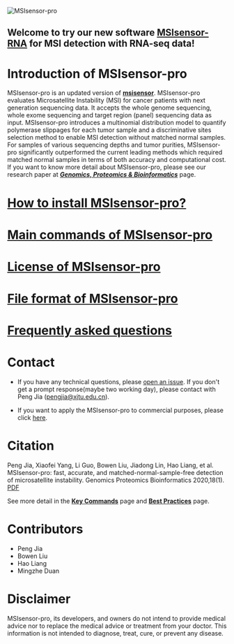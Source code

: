 
[//]: # ([![Published in Genomics, Proteomics & Bioinformatics]&#40;https://img.shields.io/badge/Published%20in-GPB-167DA4.svg&#41;]&#40;https://www.sciencedirect.com/science/article/pii/S1672022920300218&#41;)

[//]: # (![GitHub last commit]&#40;https://img.shields.io/github/last-commit/xjtu-omics/msisensor-pro&#41;)

[//]: # ([![GitHub Release Date]&#40;https://img.shields.io/github/release-date/xjtu-omics/msisensor-pro&#41;]&#40;https://github.com/xjtu-omics/msisensor-pro/releases&#41;)

[//]: # ([![GitHub release &#40;latest SemVer including pre-releases&#41;]&#40;https://img.shields.io/github/v/release/xjtu-omics/msisensor-pro?include_prereleases&#41;]&#40;https://github.com/xjtu-omics/msisensor-pro/releases&#41;)

[//]: # ([![Docker Cloud Build Status]&#40;https://img.shields.io/docker/cloud/build/pengjia1110/msisensor-pro&#41;]&#40;https://hub.docker.com/repository/docker/pengjia1110/msisensor-pro&#41;)

[//]: # ([![Bioconda]&#40;https://img.shields.io/conda/dn/bioconda/msisensor-pro.svg?label=Bioconda&#41;]&#40;https://bioconda.github.io/recipes/msisensor-pro/README.html&#41;)

[//]: # (![Docker Pulls]&#40;https://img.shields.io/docker/pulls/pengjia1110/msisensor-pro&#41;)

[//]: # (![GitHub all releases]&#40;https://img.shields.io/github/downloads/xjtu-omics/msisensor-pro/total?label="Github"&#41;)

[//]: # ()
[//]: # ()
![MSIsensor-pro](./fig/logo_msisensor-pro.png)




[//]: # (## Please click [here]&#40;https://github.com/xjtu-omics/msisensor-pro/wiki&#41; to see more about MSIsensor-pro in Wiki. )

## Welcome to try our new software [MSIsensor-RNA](https://github.com/xjtu-omics/msisensor-rna) for MSI detection with RNA-seq data!


# Introduction of MSIsensor-pro
MSIsensor-pro is an updated version of **[msisensor](https://github.com/ding-lab/msisensor)**.
MSIsensor-pro evaluates Microsatellite Instability (MSI) for cancer patients with next generation sequencing
data. It accepts the whole genome sequencing, whole exome sequencing and target region (panel)
sequencing data as input.  MSIsensor-pro introduces a multinomial distribution model
to quantify polymerase slippages for each tumor sample and a discriminative sites selection
method to enable MSI detection without matched normal samples. For samples of various
sequencing depths and tumor purities, MSIsensor-pro significantly outperformed
the current leading methods which required matched normal samples in terms of both accuracy
and computational cost. If you want to know more detail about MSIsensor-pro, please see
our research paper at [_**Genomics, Proteomics & Bioinformatics**_](https://www.sciencedirect.com/science/article/pii/S1672022920300218) page.


# [How to install MSIsensor-pro?](./docs/3_Installation.md)
# [Main commands of MSIsensor-pro](./docs/4_command.md)
# [License of MSIsensor-pro](./docs/2_License.md)
# [File format of MSIsensor-pro](./docs/5_files_type.md)
# [Frequently asked questions](./docs/6_Frequently_asked_questions.md)



# Contact

* If you have any technical questions, please [open an issue](https://github.com/xjtu-omics/msisensor-pro/issues/new/choose). If you don't get a prompt response(maybe two working day), please contact with Peng Jia (pengjia@xjtu.edu.cn).

* If you want to apply the MSIsensor-pro to commercial purposes, please click [here](./docs/2_License.md).



# Citation
Peng Jia, Xiaofei Yang, Li Guo, Bowen Liu, Jiadong Lin, Hao Liang, et al. 
MSIsensor-pro: fast, accurate, and matched-normal-sample-free detection of microsatellite instability. 
Genomics Proteomics Bioinformatics 2020,18(1).  [PDF](https://www.sciencedirect.com/science/article/pii/S1672022920300218)



See more detail in the **[Key Commands](https://github.com/xjtu-omics/msisensor-pro/wiki/Key-Commands)** page and **[Best Practices](https://github.com/xjtu-omics/msisensor-pro/wiki/Best-Practices)** page.




# Contributors
* Peng Jia 
* Bowen Liu 
* Hao Liang 
* Mingzhe Duan


# Disclaimer
MSIsensor-pro, its developers, and owners do not intend to provide medical advice nor to replace the medical advice or treatment from your doctor. This information is not intended to diagnose, treat, cure, or prevent any disease.
